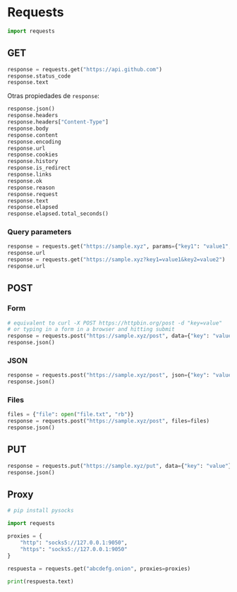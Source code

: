 # Requests

```python
import requests
```

## GET

```python
response = requests.get("https://api.github.com")
response.status_code
response.text
```

Otras propiedades de `response`:

```python
response.json()
response.headers
response.headers["Content-Type"]
response.body
response.content
response.encoding
response.url
response.cookies
response.history
response.is_redirect
response.links
response.ok
response.reason
response.request
response.text
response.elapsed
response.elapsed.total_seconds()
```

### Query parameters

```python
response = requests.get("https://sample.xyz", params={"key1": "value1", "key2": "value2"})
response.url
response = requests.get("https://sample.xyz?key1=value1&key2=value2")
response.url
```

## POST

### Form

```python
# equivalent to curl -X POST https://httpbin.org/post -d "key=value"
# or typing in a form in a browser and hitting submit
response = requests.post("https://sample.xyz/post", data={"key": "value"})
response.json()
```

### JSON

```python
response = requests.post("https://sample.xyz/post", json={"key": "value"})
response.json()
```

### Files

```python
files = {"file": open("file.txt", "rb")}
response = requests.post("https://sample.xyz/post", files=files)
response.json()
```

## PUT

```python
response = requests.put("https://sample.xyz/put", data={"key": "value"})
response.json()
```

## Proxy

```python
# pip install pysocks

import requests

proxies = {
    "http": "socks5://127.0.0.1:9050",
    "https": "socks5://127.0.0.1:9050"
}

respuesta = requests.get("abcdefg.onion", proxies=proxies)

print(respuesta.text)
```